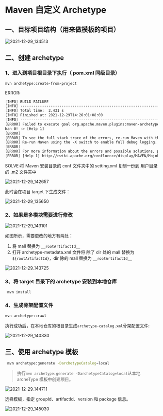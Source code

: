 # Maven 自定义 Archetype

## 一、目标项目结构（用来做模板的项目）

![2021-12-29_134513](https://img.qinweizhao.com/2021/12/2021-12-29_134513.png)

## 二、创建 archetype

### 1、进入到项目根目录下执行（ pom.xml 同级目录）

```bash
mvn archetype:create-from-project
```

ERROR:

```txt
[INFO] BUILD FAILURE
[INFO] ------------------------------------------------------------------------
[INFO] Total time:  2.431 s
[INFO] Finished at: 2021-12-29T14:26:01+08:00
[INFO] ------------------------------------------------------------------------
[ERROR] Failed to execute goal org.apache.maven.plugins:maven-archetype-plugin:3.2.0:create-from-project (default-cli) on project qwz-mall: Invoker process ended with result different t
han 0! -> [Help 1]
[ERROR]
[ERROR] To see the full stack trace of the errors, re-run Maven with the -e switch.
[ERROR] Re-run Maven using the -X switch to enable full debug logging.
[ERROR]
[ERROR] For more information about the errors and possible solutions, please read the following articles:
[ERROR] [Help 1] http://cwiki.apache.org/confluence/display/MAVEN/MojoFailureException
```

SOLVE:将 Maven 安装目录的 conf 文件夹中的 setting.xml 复制一份到 用户目录的 .m2 文件夹中

![2021-12-29_142657](https://img.qinweizhao.com/2021/12/2021-12-29_142657.png)

此时会在项目 target 下生成文件：

![2021-12-29_135650](https://img.qinweizhao.com/2021/12/2021-12-29_135650.png)

### 2、如果是多模块需要进行修改

![2021-12-29_143101](https://img.qinweizhao.com/2021/12/2021-12-29_143101.png)

如图所示，需要更改的地方有两处：

1. 将 mall 替换为 `__rootArtifactId__`
2. 打开 archetype-metadata.xml 文件将 除了 dir 处的 mall 替换为 `${rootArtifactId}`，dir 除的 mall 替换为 `__rootArtifactId__`

![2021-12-29_143725](https://img.qinweizhao.com/2021/12/2021-12-29_143725.png)

### 3、将 target 目录下的 archetype 安装到本地仓库

```bash
 mvn install
```

### 4、生成骨架配置文件

```bash
mvn archetype:crawl
```

执行成功后，在本地仓库的根目录生成`archetype-catalog.xml`骨架配置文件:

![2021-12-29_140330](https://img.qinweizhao.com/2021/12/2021-12-29_140330.png)

## 三、使用 archetype 模板

```bash
 mvn archetype:generate -DarchetypeCatalog=local
```

> 执行`mvn archetype:generate -DarchetypeCatalog=local`从本地 archeType 模板中创建项目。

![2021-12-29_144711](https://img.qinweizhao.com/2021/12/2021-12-29_144711.png)

选择模板，指定 groupId、artifactId、version 和 package 信息。

![2021-12-29_145030](https://img.qinweizhao.com/2021/12/2021-12-29_145030.png)

